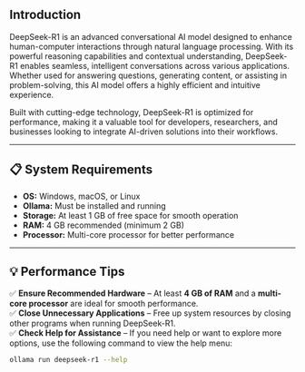 ## Introduction  
DeepSeek-R1 is an advanced conversational AI model designed to enhance human-computer interactions through natural language processing. With its powerful reasoning capabilities and contextual understanding, DeepSeek-R1 enables seamless, intelligent conversations across various applications. Whether used for answering questions, generating content, or assisting in problem-solving, this AI model offers a highly efficient and intuitive experience.  

Built with cutting-edge technology, DeepSeek-R1 is optimized for performance, making it a valuable tool for developers, researchers, and businesses looking to integrate AI-driven solutions into their workflows.  

---

## 📋 System Requirements  
- **OS:** Windows, macOS, or Linux  
- **Ollama:** Must be installed and running  
- **Storage:** At least 1 GB of free space for smooth operation  
- **RAM:** 4 GB recommended (minimum 2 GB)  
- **Processor:** Multi-core processor for better performance  

---

## 💡 Performance Tips  
✅ **Ensure Recommended Hardware** – At least **4 GB of RAM** and a **multi-core processor** are ideal for smooth performance.  
✅ **Close Unnecessary Applications** – Free up system resources by closing other programs when running DeepSeek-R1.  
✅ **Check Help for Assistance** – If you need help or want to explore more options, use the following command to view the help menu:  

```sh
ollama run deepseek-r1 --help
